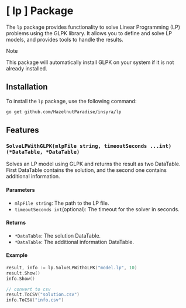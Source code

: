 # [ lp ] Package

The `lp` package provides functionality to solve Linear Programming (LP) problems using the GLPK library. It allows you to define and solve LP models, and provides tools to handle the results.

> [!NOTE]
> This package will automatically install GLPK on your system if it is not already installed.

## Installation

To install the `lp` package, use the following command:

```bash
go get github.com/HazelnutParadise/insyra/lp
```

## Features

### `SolveLPWithGLPK(mlpFile string, timeoutSeconds ...int) (*DataTable, *DataTable)`

Solves an LP model using GLPK and returns the result as two DataTable. First DataTable contains the solution, and the second one contains additional information.

#### Parameters

- `mlpFile string`: The path to the LP file.
- `timeoutSeconds int`(optional): The timeout for the solver in seconds.

#### Returns

- `*DataTable`: The solution DataTable.
- `*DataTable`: The additional information DataTable.

#### Example

```go
result, info := lp.SolveLPWithGLPK("model.lp", 10)
result.Show()
info.Show()

// convert to csv
result.ToCSV("solution.csv")
info.ToCSV("info.csv")
```

